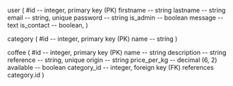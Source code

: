 user (
    #id            -- integer, primary key (PK)
    firstname      -- string
    lastname       -- string
    email          -- string, unique
    password       -- string
    is_admin       -- boolean
    message        -- text
    is_contact     -- boolean,
)

category (
    #id            -- integer, primary key (PK)
    name           -- string
)

coffee (
    #id            -- integer, primary key (PK)
    name           -- string
    description    -- string
    reference      -- string, unique
    origin         -- string
    price_per_kg   -- decimal (6, 2)
    available      -- boolean
    category_id    -- integer, foreign key (FK) references category.id
)
